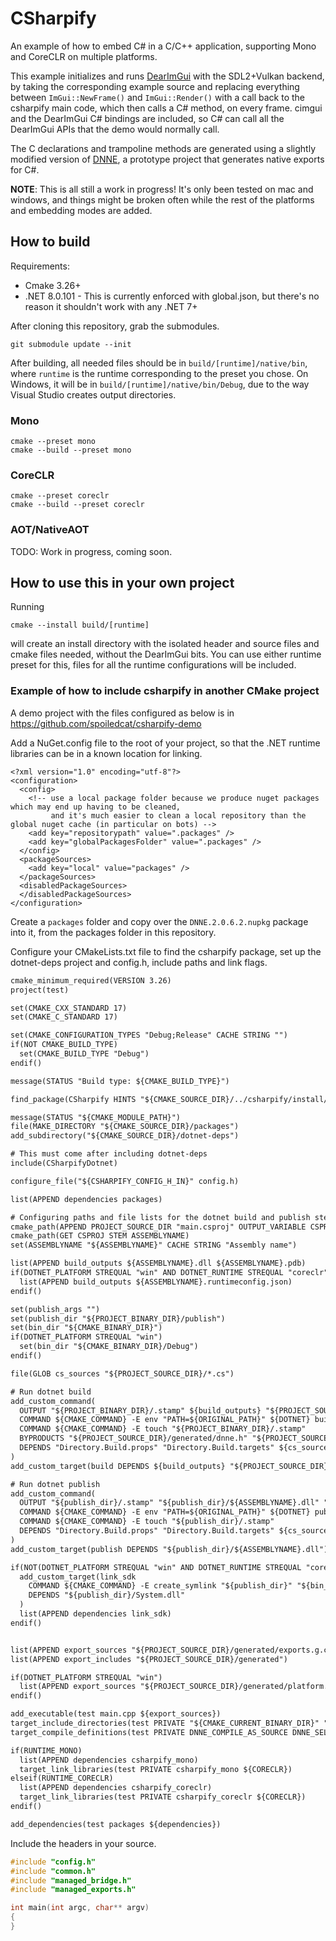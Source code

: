 # CSharpify

An example of how to embed C# in a C/C++ application, supporting Mono and CoreCLR on multiple platforms.

This example initializes and runs [DearImGui](https://github.com/ocornut/imgui) with the SDL2+Vulkan backend, by taking the corresponding example source and replacing everything between `ImGui::NewFrame()` and `ImGui::Render()` with a call back to the csharpify main code, which then calls a C# method, on every frame. cimgui and the DearImGui C# bindings are included, so C# can call all the DearImGui APIs that the demo would normally call.

The C declarations and trampoline methods are generated using a slightly modified version of [DNNE](https://github.com/shana/DNNE), a prototype project that generates native exports for C#.

**NOTE**: This is all still a work in progress! It's only been tested on mac and windows, and things might be broken often while the rest of the platforms and embedding modes are added.

## How to build

Requirements:
- Cmake 3.26+
- .NET 8.0.101 - This is currently enforced with global.json, but there's no reason it shouldn't work with any .NET 7+

After cloning this repository, grab the submodules.

```
git submodule update --init
```

After building, all needed files should be in `build/[runtime]/native/bin`, where `runtime` is the runtime corresponding to the preset you chose. On Windows, it will be in `build/[runtime]/native/bin/Debug`, due to the way Visual Studio creates output directories.

### Mono

```
cmake --preset mono
cmake --build --preset mono
```

### CoreCLR

```
cmake --preset coreclr
cmake --build --preset coreclr
```

### AOT/NativeAOT

TODO: Work in progress, coming soon.


## How to use this in your own project

Running

```
cmake --install build/[runtime]
```

will create an install directory with the isolated header and source files and cmake files needed, without the DearImGui bits. You can use either runtime preset for this, files for all the runtime configurations will be included.

### Example of how to include csharpify in another CMake project

A demo project with the files configured as below is in https://github.com/spoiledcat/csharpify-demo

Add a NuGet.config file to the root of your project, so that the .NET runtime libraries can be in a known location for linking.

```NuGet.config
<?xml version="1.0" encoding="utf-8"?>
<configuration>
  <config>
    <!-- use a local package folder because we produce nuget packages which may end up having to be cleaned,
         and it's much easier to clean a local repository than the global nuget cache (in particular on bots) -->
    <add key="repositorypath" value=".packages" />
    <add key="globalPackagesFolder" value=".packages" />
  </config>
  <packageSources>
    <add key="local" value="packages" />
  </packageSources>
  <disabledPackageSources>
  </disabledPackageSources>
</configuration>
```

Create a `packages` folder and copy over the `DNNE.2.0.6.2.nupkg` package into it, from the packages folder in this repository.

Configure your CMakeLists.txt file to find the csharpify package, set up the dotnet-deps project and config.h, include paths and link flags.

```CMakeLists.txt
cmake_minimum_required(VERSION 3.26)
project(test)

set(CMAKE_CXX_STANDARD 17)
set(CMAKE_C_STANDARD 17)

set(CMAKE_CONFIGURATION_TYPES "Debug;Release" CACHE STRING "")
if(NOT CMAKE_BUILD_TYPE)
  set(CMAKE_BUILD_TYPE "Debug")
endif()

message(STATUS "Build type: ${CMAKE_BUILD_TYPE}")

find_package(CSharpify HINTS "${CMAKE_SOURCE_DIR}/../csharpify/install/lib/cmake")

message(STATUS "${CMAKE_MODULE_PATH}")
file(MAKE_DIRECTORY "${CMAKE_SOURCE_DIR}/packages")
add_subdirectory("${CMAKE_SOURCE_DIR}/dotnet-deps")

# This must come after including dotnet-deps
include(CSharpifyDotnet)

configure_file("${CSHARPIFY_CONFIG_H_IN}" config.h)

list(APPEND dependencies packages)

# Configuring paths and file lists for the dotnet build and publish steps
cmake_path(APPEND PROJECT_SOURCE_DIR "main.csproj" OUTPUT_VARIABLE CSPROJ)
cmake_path(GET CSPROJ STEM ASSEMBLYNAME)
set(ASSEMBLYNAME "${ASSEMBLYNAME}" CACHE STRING "Assembly name")

list(APPEND build_outputs ${ASSEMBLYNAME}.dll ${ASSEMBLYNAME}.pdb)
if(DOTNET_PLATFORM STREQUAL "win" AND DOTNET_RUNTIME STREQUAL "coreclr")
  list(APPEND build_outputs ${ASSEMBLYNAME}.runtimeconfig.json)
endif()

set(publish_args "")
set(publish_dir "${PROJECT_BINARY_DIR}/publish")
set(bin_dir "${CMAKE_BINARY_DIR}")
if(DOTNET_PLATFORM STREQUAL "win")
  set(bin_dir "${CMAKE_BINARY_DIR}/Debug")
endif()

file(GLOB cs_sources "${PROJECT_SOURCE_DIR}/*.cs")

# Run dotnet build
add_custom_command(
  OUTPUT "${PROJECT_BINARY_DIR}/.stamp" ${build_outputs} "${PROJECT_SOURCE_DIR}/generated/exports.g.c"
  COMMAND ${CMAKE_COMMAND} -E env "PATH=${ORIGINAL_PATH}" ${DOTNET} build \"${CSPROJ}\" --nologo -c $<CONFIG> -o \"${PROJECT_BINARY_DIR}\" /p:UseMonoRuntime=$<IF:$<BOOL:${RUNTIME_MONO}>,true,false>
  COMMAND ${CMAKE_COMMAND} -E touch "${PROJECT_BINARY_DIR}/.stamp"
  BYPRODUCTS "${PROJECT_SOURCE_DIR}/generated/dnne.h" "${PROJECT_SOURCE_DIR}/generated/exports.h" "${PROJECT_SOURCE_DIR}/generated/platform.c"
  DEPENDS "Directory.Build.props" "Directory.Build.targets" ${cs_sources} "${CSPROJ}"
)
add_custom_target(build DEPENDS ${build_outputs} "${PROJECT_SOURCE_DIR}/generated/exports.g.c")

# Run dotnet publish
add_custom_command(
  OUTPUT "${publish_dir}/.stamp" "${publish_dir}/${ASSEMBLYNAME}.dll" "${publish_dir}/System.dll"
  COMMAND ${CMAKE_COMMAND} -E env "PATH=${ORIGINAL_PATH}" ${DOTNET} publish \"${CSPROJ}\" ${publish_args} --sc -r ${RID} --nologo -c $<CONFIG> -o \"${publish_dir}\"  /p:UseMonoRuntime=$<IF:$<BOOL:${RUNTIME_MONO}>,true,false>
  COMMAND ${CMAKE_COMMAND} -E touch "${publish_dir}/.stamp"
  DEPENDS "Directory.Build.props" "Directory.Build.targets" ${cs_sources} "${CSPROJ}"
)
add_custom_target(publish DEPENDS "${publish_dir}/${ASSEMBLYNAME}.dll")

if(NOT(DOTNET_PLATFORM STREQUAL "win" AND DOTNET_RUNTIME STREQUAL "coreclr"))
  add_custom_target(link_sdk
    COMMAND ${CMAKE_COMMAND} -E create_symlink "${publish_dir}" "${bin_dir}/sdk"
    DEPENDS "${publish_dir}/System.dll"
  )
  list(APPEND dependencies link_sdk)
endif()


list(APPEND export_sources "${PROJECT_SOURCE_DIR}/generated/exports.g.c")
list(APPEND export_includes "${PROJECT_SOURCE_DIR}/generated")

if(DOTNET_PLATFORM STREQUAL "win")
  list(APPEND export_sources "${PROJECT_SOURCE_DIR}/generated/platform.c")
endif()

add_executable(test main.cpp ${export_sources})
target_include_directories(test PRIVATE "${CMAKE_CURRENT_BINARY_DIR}" "${CMAKE_BINARY_DIR}/include" "${DOTNET_INCLUDE_DIRS}" ${export_includes} )
target_compile_definitions(test PRIVATE DNNE_COMPILE_AS_SOURCE DNNE_SELF_CONTAINED_RUNTIME)

if(RUNTIME_MONO)
  list(APPEND dependencies csharpify_mono)
  target_link_libraries(test PRIVATE csharpify_mono ${CORECLR})
elseif(RUNTIME_CORECLR)
  list(APPEND dependencies csharpify_coreclr)
  target_link_libraries(test PRIVATE csharpify_coreclr ${CORECLR})
endif()

add_dependencies(test packages ${dependencies})
```

Include the headers in your source.

```main.cpp
#include "config.h"
#include "common.h"
#include "managed_bridge.h"
#include "managed_exports.h"

int main(int argc, char** argv)
{
}
```